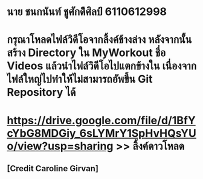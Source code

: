 # นาย ชนกนันท์ ชูศักดิืศิลป์ 6110612998
# กรุณาโหลดไฟล์วิดีโอจากลิ้งค์ข้างล่าง หลังจากนั้น สร้าง Directory ใน MyWorkout ชื่อ Videos แล้วนำไฟล์วิดีโอไปแตกข้างใน เนื่องจากไฟล์ใหญ่ไปทำให้ไม่สามารถอัพขึ้น Git Repository ได้
# https://drive.google.com/file/d/1BfYcYbG8MDGiy_6sLYMrY1SpHvHQsYUo/view?usp=sharing >> ลิ้งค์ดาวโหลด
## [Credit Caroline Girvan]

